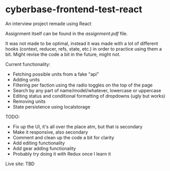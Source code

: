 # cyberbase-frontend-test-react
An interview project remade using React

Assignment itself can be found in the _assignment.pdf_ file.

It was not made to be optimal, instead it was made with a lot of different hooks (context, reducer, refs, state, etc.) in order to practice using them a bit. Might revise the code a bit in the future, might not.

Current functionality:
* Fetching possible units from a fake "api"
* Adding units
* Filtering per faction using the radio toggles on the top of the page
* Search by any part of name/model/whatever, lowercase or uppercase
* Editing status and conditional formatting of dropdowns (ugly but works)
* Removing units
* State persistence using localstorage



TODO:

* Fix up the UI, it's all over the place atm, but that is secondary
* Make it responsive, also secondary
* Comment and clean up the code a bit for clarity
* Add editing functionality
* Add gear adding functionality
* Probably try doing it with Redux once I learn it

Live site: TBD
